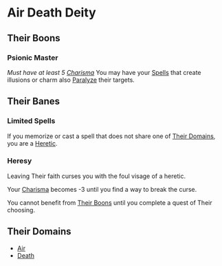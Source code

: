 # Air Death Deity

## Their Boons

### Psionic Master

*Must have at least 5 [Charisma](../../../Player%20Characters/Abilities/Charisma.md)*
You may have your [Spells](../../Spellcasting/Spells.md) that create illusions or charm also [Paralyze](../../../Game%20Procedures/Conditions/Paralyzed.md) their targets.

## Their Banes

### Limited Spells

If you memorize or cast a spell that does not share one of [Their Domains](Air%20Death%20Deity.md#Their%20Domains), you are a [Heretic](#Heresy).

### Heresy

Leaving Their faith curses you with the foul visage of a heretic.

Your [Charisma](../../../Player%20Characters/Abilities/Charisma.md) becomes -3 until you find a way to break the curse.

You cannot benefit from [Their Boons](Air%20Death%20Deity.md#Their%20Boons) until you complete a quest of Their choosing.

## Their Domains

- [Air](../../Spells/Spell%20Domains/Air.md)
- [Death](../../Spells/Spell%20Domains/Death.md)
